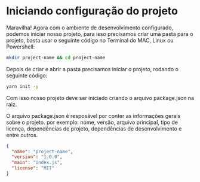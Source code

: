 # Iniciando configuração do projeto

Maravilha! Agora com o ambiente de desenvolvimento configurado, podemos iniciar nosso projeto, para isso precisamos criar uma pasta para o projeto, basta usar o seguinte código no Terminal do MAC, Linux ou Powershell:

```bash
mkdir project-name && cd project-name
```

Depois de criar e abrir a pasta precisamos iniciar o projeto, rodando o seguinte código:

```bash
yarn init -y
```

Com isso nosso projeto deve ser iniciado criando o arquivo package.json na raiz.

O arquivo package.json é resposável por conter as informações gerais sobre o projeto. por exemplo: nome, versão, arquivo principal, tipo de licença, dependências de projeto, dependências de desenvolvimento e entre outros.

```json
{
  "name": "project-name",
  "version": "1.0.0",
  "main": "index.js",
  "license": "MIT"
}
```
